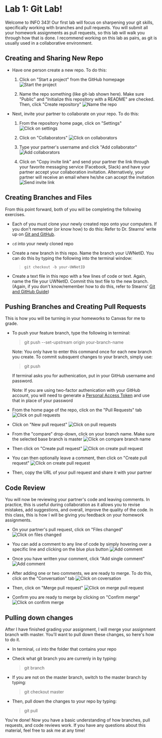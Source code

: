 # Lab 1: Git Lab!

Welcome to INFO 343! Our first lab will focus on sharpening your git skills, specifically working with branches and pull requests. You will submit all your homework assignments as pull requests, so this lab will walk you through how that is done. I recommend working on this lab as pairs, as git is usually used in a collaborative environment.

## Creating and Sharing New Repo
* Have one person create a new repo. To do this:
  1. Click on "Start a project" from the GitHub homepage 
![Start the project](./images/startproject.png?raw=true)

  2. Name the repo something (like git-lab shown here). Make sure "Public" and "Initialize this repository with a README" are checked. Then, click "Create repository"
![Name the repo](./images/namerepo.png?raw=true)

* Next, invite your partner to collaborate on your repo. To do this:
  1. From the repository home page, click on "Settings"
![Click on settings](./images/frontpage.png?raw=true)

  2. Click on "Collaborators" 
![Click on collaborators](./images/settings.png?raw=true)

  3. Type your partner's username and click "Add collaborator"
![Add collaborators](./images/addcollab.png?raw=true)

  4. Click on "Copy invite link" and send your partner the link through your favorite messaging service (Facebook, Slack) and have your partner accept your collaboration invitation. Alternatively, your partner will receive an email where he/she can accept the invitation
![Send invite link](./images/invitelink.png?raw=true)

## Creating Branches and Files
From this point forward, both of you will be completing the following exercises.

* Each of you must clone your newly created repo onto your computers. If you don't remember (or know how) to do this: Refer to Dr. Stearns' write up on [Git and GitHub](https://drstearns.github.io/tutorials/git/).

* `cd` into your newly cloned repo

* Create a new branch in this repo. Name the branch your UWNetID. You can do this by typing the following into the terminal window:
  > `git checkout -b your-UWNetID`

* Create a text file in this repo with a few lines of code or text. Again, name the file your UWNetID. Commit this text file to the new branch. (Again, if you don't know/remember how to do this, refer to Stearns' [Git and GitHub Guide](https://drstearns.github.io/tutorials/git/))

## Pushing Branches and Creating Pull Requests 
This is how you will be turning in your homeworks to Canvas for me to grade.

* To push your feature branch, type the following in terminal:
  > git push --set-upstream origin your-branch-name

  Note: You only have to enter this command once for each new branch you create. To commit subsquent changes to your branch, simply use:

  > git push

  If terminal asks you for authenication, put in your GitHub username and password.
  
  Note: If you are using two-factor authenication with your GitHub account, you will need to generate a [Personal Access Token](https://github.com/login?return_to=https%3A%2F%2Fgithub.com%2Fsettings%2Ftokens) and use that in place of your password


* From the home page of the repo, click on the "Pull Requests" tab
![Click on pull requests](./images/frontpagepull.png?raw=true)

* Click on "New pull request" 
![Click on pull requests](./images/newpull.png?raw=true)

* From the "compare" drop-down, click on your branch name. Make sure the selected base branch is master
![Click on compare branch name](./images/comparebranch.png?raw=true)

* Then click on "Create pull request"
![Click on create pull request](./images/createpull.png?raw=true)

* You can then optionally leave a comment, then click on "Create pull request"
![Click on create pull request](./images/finishrequest.png?raw=true)

* Then, copy the URL of your pull request and share it with your partner

## Code Review
You will now be reviewing your partner's code and leaving comments. In practice, this is useful during collaboration as it allows you to revise mistakes, add suggestions, and overall, improve the quality of the code. In this class, this is how I will be giving you feedback on your homework assignments.

* On your partner's pull request, click on "Files changed"
![Click on files changed](./images/codereview.png?raw=true)

* You can add a comment to any line of code by simply hovering over a specific line and clicking on the blue plus button
![Add comment](./images/comment.gif?raw=true)

* Once you have written your comment, click "Add single comment"
![Add comment](./images/addcomment.png?raw=true)

* After adding one or two comments, we are ready to merge. To do this, click on the "Conversation" tab
![Click on coversation](./images/conversation.png?raw=true)

* Then, click on "Merge pull request"
![Click on merge pull request](./images/mergerequest.png?raw=true)

* Confirm you are ready to merge by clicking on "Confirm merge" 
![Click on confirm merge](./images/confirmmerge.png?raw=true)

## Pulling down changes
After I have finished grading your assignment, I will merge your assignment branch with master. You'll want to pull down these changes, so here's how to do it.

* In terminal, `cd` into the folder that contains your repo

* Check what git branch you are currenly in by typing: 
  > git branch

* If you are not on the master branch, switch to the master branch by typing:
  > git checkout master

* Then, pull down the changes to your repo by typing:
  > git pull

You're done! Now you have a basic understanding of how branches, pull requests, and code reviews work. If you have any questions about this material, feel free to ask me at any time!

